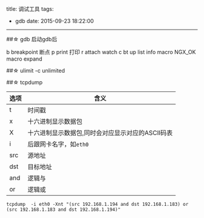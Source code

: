 title: 调试工具
tags: 
- gdb
date: 2015-09-23 18:22:00
---

##☆ gdb
启动gdb后

b breakpoint 断点
p print 打印
r 
attach
watch
c
bt
up
list
info macro NGX_OK
macro expand


##☆ ulimit
-c 
unlimited

##☆ tcpdump

|选项|含义|
|---|---|
|t| 时间戳|
|x|十六进制显示数据包|
|X|十六进制显示数据包,同时会对应显示对应的ASCII码表|
|i|后跟网卡名字，如`eth0`|
|src|源地址|
|dst|目标地址|
|and|逻辑与|
|or |逻辑或|

`tcpdump  -i eth0 -Xnt "(src 192.168.1.194 and dst 192.168.1.183) or (src 192.168.1.183 and dst 192.168.1.194)"`
